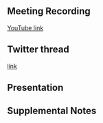 ## Meeting Recording
[YouTube link](---)

## Twitter thread
[link](---)

## Presentation


## Supplemental Notes
